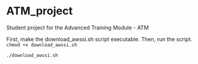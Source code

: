 # ATM_project
Student project for the Advanced Training Module - ATM

First, make the download_awssi.sh script executable. Then, run the script.
```chmod +x download_awssi.sh```

```./download_awssi.sh```
